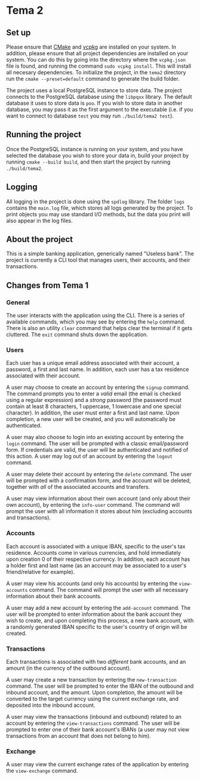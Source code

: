# Tema 2

## Set up
Please ensure that [CMake](https://cmake.org) and [vcpkg](https://vcpkg.io/en/) are installed on your system. In addition, please ensure that all project dependencies are installed on your system. You can do this by going into the directory where the `vcpkg.json` file is found, and running the command `sudo vcpkg install`. This will install all necesary dependencies. To initialize the project, in the `tema2` directory run the `cmake --preset=default` command to generate the build folder.

The project uses a local PostgreSQL instance to store data. The project connects to the PostgreSQL database using the `libpqxx` library. The default database it uses to store data is `poo`. If you wish to store data in another database, you may pass it as the first argument to the executable (i.e. if you want to connect to database `test` you may run `./build/tema2 test`).

## Running the project
Once the PostgreSQL instance is running on your system, and you have selected the database you wish to store your data in, build your project by running `cmake --build build`, and then start the project by running `./build/tema2`.

## Logging
All logging in the project is done using the `spdlog` library. The folder `logs` contains the `main.log` file, which stores all logs generated by the project. To print objects you may use standard I/O methods, but the data you print will also appear in the log files.

## About the project
This is a simple banking application, generically named "Useless bank". The project is currently a CLI tool that manages users, their accounts, and their transactions.

## Changes from Tema 1


### General
The user interacts with the application using the CLI. There is a series of available commands, which you may see by entering the `help` command. There is also an utility `clear` command that helps clear the terminal if it gets cluttered. The `exit` command shuts down the application.

### Users
Each user has a unique email address associated with their account, a password, a first and last name. In addition, each user has a tax residence associated with their account.

A user may choose to create an account by entering the `signup` command. The command prompts you to enter a *valid* email (the email is checked using a regular expression) and a *strong* password (the password must contain at least 8 characters, 1 uppercase, 1 lowercase and one special character). In addition, the user must enter a first and last name. Upon completion, a new user will be created, and you will automatically be authenticated.

A user may also choose to login into an existing account by entering the `login` command. The user will be prompted with a classic email/password form. If credentials are valid, the user will be authenticated and notified of this action. A user may log out of an account by entering the `logout` command.

A user may delete their account by entering the `delete` command. The user will be prompted with a confirmation form, and the account will be deleted, together with *all* of the associated accounts and transfers.

A user may view information about their own account (and only about their own account), by entering the `info-user` command. The command will prompt the user with all information it stores about him (excluding accounts and transactions).

### Accounts
Each account is associated with a unique IBAN, specific to the user's tax residence. Accounts come in various currencies, and hold immediately upon creation 0 of their respective currency. In addition, each account has a holder first and last name (as an account may be associated to a user's friend/relative for example).

A user may view his accounts (and only his accounts) by entering the `view-accounts` command. The command will prompt the user with all necessary information about their bank accounts.

A user may add a new account by entering the `add-account` command. The user will be prompted to enter information about the bank account they wish to create, and upon completing this process, a new bank account, with a randomly generated IBAN specific to the user's country of origin will be created.

### Transactions
Each transactions is associated with two *different* bank accounts, and an amount (in the currency of the outbound account).

A user may create a new transaction by entering the `new-transaction` command. The user will be prompted to enter the IBAN of the outbound and inbound account, and the amount. Upon completion, the amount will be converted to the target currency using the current exchange rate, and deposited into the inbound account.

A user may view the transactions (inbound and outbound) related to an account by entering the `view-transactions` command. The user will be prompted to enter one of their bank account's IBANs (a user may not view transactions from an account that does not belong to him).

### Exchange
A user may view the current exchange rates of the application by entering the `view-exchange` command.
